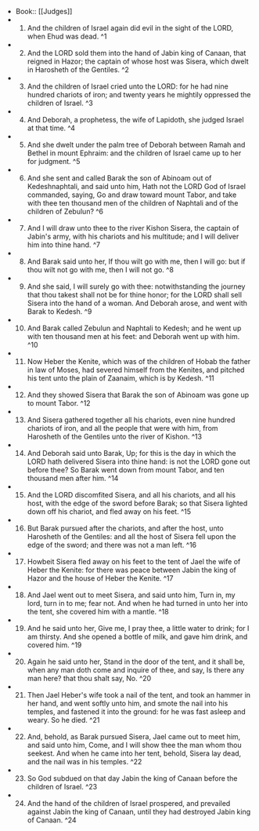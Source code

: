 - Book:: [[Judges]]
- 1. And the children of Israel again did evil in the sight of the LORD, when Ehud was dead. ^1
- 2. And the LORD sold them into the hand of Jabin king of Canaan, that reigned in Hazor; the captain of whose host was Sisera, which dwelt in Harosheth of the Gentiles. ^2
- 3. And the children of Israel cried unto the LORD: for he had nine hundred chariots of iron; and twenty years he mightily oppressed the children of Israel. ^3
- 4. And Deborah, a prophetess, the wife of Lapidoth, she judged Israel at that time. ^4
- 5. And she dwelt under the palm tree of Deborah between Ramah and Bethel in mount Ephraim: and the children of Israel came up to her for judgment. ^5
- 6. And she sent and called Barak the son of Abinoam out of Kedeshnaphtali, and said unto him, Hath not the LORD God of Israel commanded, saying, Go and draw toward mount Tabor, and take with thee ten thousand men of the children of Naphtali and of the children of Zebulun? ^6
- 7. And I will draw unto thee to the river Kishon Sisera, the captain of Jabin's army, with his chariots and his multitude; and I will deliver him into thine hand. ^7
- 8. And Barak said unto her, If thou wilt go with me, then I will go: but if thou wilt not go with me, then I will not go. ^8
- 9. And she said, I will surely go with thee: notwithstanding the journey that thou takest shall not be for thine honor; for the LORD shall sell Sisera into the hand of a woman. And Deborah arose, and went with Barak to Kedesh. ^9
- 10. And Barak called Zebulun and Naphtali to Kedesh; and he went up with ten thousand men at his feet: and Deborah went up with him. ^10
- 11. Now Heber the Kenite, which was of the children of Hobab the father in law of Moses, had severed himself from the Kenites, and pitched his tent unto the plain of Zaanaim, which is by Kedesh. ^11
- 12. And they showed Sisera that Barak the son of Abinoam was gone up to mount Tabor. ^12
- 13. And Sisera gathered together all his chariots, even nine hundred chariots of iron, and all the people that were with him, from Harosheth of the Gentiles unto the river of Kishon. ^13
- 14. And Deborah said unto Barak, Up; for this is the day in which the LORD hath delivered Sisera into thine hand: is not the LORD gone out before thee? So Barak went down from mount Tabor, and ten thousand men after him. ^14
- 15. And the LORD discomfited Sisera, and all his chariots, and all his host, with the edge of the sword before Barak; so that Sisera lighted down off his chariot, and fled away on his feet. ^15
- 16. But Barak pursued after the chariots, and after the host, unto Harosheth of the Gentiles: and all the host of Sisera fell upon the edge of the sword; and there was not a man left. ^16
- 17. Howbeit Sisera fled away on his feet to the tent of Jael the wife of Heber the Kenite: for there was peace between Jabin the king of Hazor and the house of Heber the Kenite. ^17
- 18. And Jael went out to meet Sisera, and said unto him, Turn in, my lord, turn in to me; fear not. And when he had turned in unto her into the tent, she covered him with a mantle. ^18
- 19. And he said unto her, Give me, I pray thee, a little water to drink; for I am thirsty. And she opened a bottle of milk, and gave him drink, and covered him. ^19
- 20. Again he said unto her, Stand in the door of the tent, and it shall be, when any man doth come and inquire of thee, and say, Is there any man here? that thou shalt say, No. ^20
- 21. Then Jael Heber's wife took a nail of the tent, and took an hammer in her hand, and went softly unto him, and smote the nail into his temples, and fastened it into the ground: for he was fast asleep and weary. So he died. ^21
- 22. And, behold, as Barak pursued Sisera, Jael came out to meet him, and said unto him, Come, and I will show thee the man whom thou seekest. And when he came into her tent, behold, Sisera lay dead, and the nail was in his temples. ^22
- 23. So God subdued on that day Jabin the king of Canaan before the children of Israel. ^23
- 24. And the hand of the children of Israel prospered, and prevailed against Jabin the king of Canaan, until they had destroyed Jabin king of Canaan. ^24
